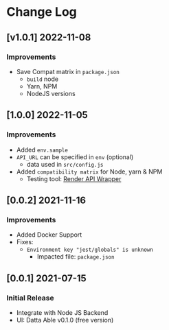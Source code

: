 # Change Log

## [v1.0.1] 2022-11-08
### Improvements

- Save Compat matrix in `package.json`
  - `build` node
  - Yarn, NPM
  - NodeJS versions

## [1.0.0] 2022-11-05
### Improvements

- Added `env.sample`
- `API_URL` can be specified in `env` (optional)
  - data used in `src/config.js`  
- Added `compatibility matrix` for Node, yarn & NPM
  - Testing tool: [Render API Wrapper](https://github.com/app-generator/deploy-automation-render)

## [0.0.2] 2021-11-16
### Improvements

- Added Docker Support
- Fixes:
  - `Environment key "jest/globals" is unknown`
    - Impacted file: `package.json`

## [0.0.1] 2021-07-15
### Initial Release

- Integrate with Node JS Backend
- UI: Datta Able v0.1.0 (free version)
